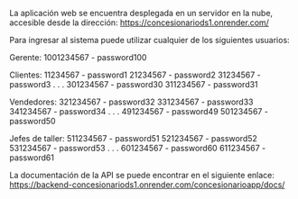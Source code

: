 La aplicación web se encuentra desplegada en un servidor en la nube, accesible desde la dirección:
https://concesionariods1.onrender.com/

Para ingresar al sistema puede utilizar cualquier de los siguientes usuarios:

Gerente:
1001234567 - password100

Clientes:
11234567 - password1
21234567 - password2
31234567 - password3
.
.
.
301234567 - password30
311234567 - password31


Vendedores:
321234567 - password32
331234567 - password33
341234567 - password34
.
.
.
491234567 - password49
501234567 - password50


Jefes de taller:
511234567 - password51
521234567 - password52
531234567 - password53
.
.
.
601234567 - password60
611234567 - password61


La documentación de la API se puede encontrar en el siguiente enlace:
https://backend-concesionariods1.onrender.com/concesionarioapp/docs/
